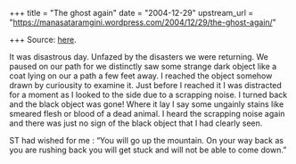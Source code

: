 +++
title = "The ghost again"
date = "2004-12-29"
upstream_url = "https://manasataramgini.wordpress.com/2004/12/29/the-ghost-again/"

+++
Source: [here](https://manasataramgini.wordpress.com/2004/12/29/the-ghost-again/).

It was disastrous day. Unfazed by the disasters we were returning. We
paused on our path for we distinctly saw some strange dark object like a
coat lying on our a path a few feet away. I reached the object somehow
drawn by curiousity to examine it. Just before I reached it I was
distracted for a moment as I looked to the side due to a scrapping
noise. I turned back and the black object was gone! Where it lay I say
some ungainly stains like smeared flesh or blood of a dead animal. I
heard the scrapping noise again and there was just no sign of the black
object that I had clearly seen.

ST had wished for me : “You will go up the mountain. On your way back as
you are rushing back you will get stuck and will not be able to come
down.”

